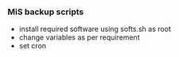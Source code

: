 ### MiS backup scripts

- install required software using softs.sh as root
- change variables as per requirement
- set cron


